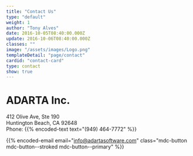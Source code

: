 ```yaml
---
title: "Contact Us"
type: "default"
weight: 1
author: "Tony Alves"
date: 2016-10-05T08:40:00.000Z
update: 2016-10-06T08:40:00.000Z
classes: ""
image: "/assets/images/Logo.png"
templateDetail: "page/contact"
cardid: "contact-card"
type: contact
show: true
---
```


# ADARTA Inc.

412 Olive Ave, Ste 190  
Huntington Beach, CA 92648  
Phone: {{% encoded-text text="(949) 464-7772" %}}  

{{% encoded-email email="info@adartasoftware.com" class="mdc-button mdc-button--stroked mdc-button--primary" %}}

<!-- ![Logo](/images/Logo.png) -->
